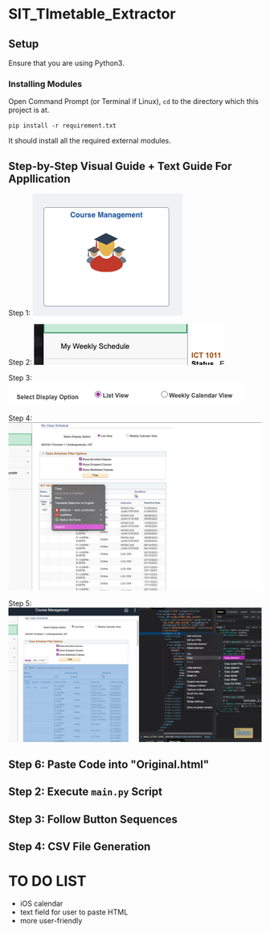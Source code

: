 # SIT_TImetable_Extractor

## Setup

Ensure that you are using Python3.

### Installing Modules

Open Command Prompt (or Terminal if Linux), `cd` to the directory which this project is at.

```
pip install -r requirement.txt
```

It should install all the required external modules.<br>

## Step-by-Step Visual Guide + Text Guide For Appllication

Step 1:
![Step 1](./instruction_image/one.png)
<br>

Step 2:
![Step 2](./instruction_image/two.png)
<br>

Step 3:
![Step 3](./instruction_image/three.png)
<br>

Step 4:
![Step 4](./instruction_image/four.png)
<br>

Step 5:
![Step 5](./instruction_image/five.png)
<br>

## Step 6: Paste Code into "Original.html"

## Step 2: Execute `main.py` Script

## Step 3: Follow Button Sequences

## Step 4: CSV File Generation

# TO DO LIST

- iOS calendar
- text field for user to paste HTML
- more user-friendly
